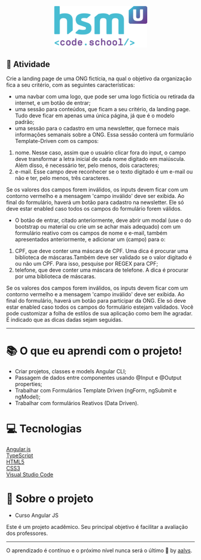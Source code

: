 <div align='center'>
<img src=".github/logo.png" width='250'>
</div>

## 🚀 Atividade

Crie a landing page de uma ONG fictícia, na qual o objetivo da organização fica a seu critério, com as seguintes características:

- uma navbar com uma logo, que pode ser uma logo fictícia ou retirada da internet, e um botão de entrar;
- uma sessão para conteúdos, que ficam a seu critério, da landing page. Tudo deve ficar em apenas uma única página, já que é o modelo padrão;
- uma sessão para o cadastro em uma newsletter, que fornece mais informações semanais sobre a ONG. Essa sessão conterá um formulário Template-Driven com os campos:

1. nome. Nesse caso, assim que o usuário clicar fora do input, o campo deve transformar a letra inicial de cada nome digitado em maiúscula. Além disso, é necessário ter, pelo menos, dois caracteres;
2. e-mail. Esse campo deve reconhecer se o texto digitado é um e-mail ou não e ter, pelo menos, três caracteres.

Se os valores dos campos forem inválidos, os inputs devem ficar com um contorno vermelho e a mensagem 'campo inválido' deve ser exibida.
Ao final do formulário, haverá um botão para cadastro na newsletter. Ele só deve estar enabled caso todos os campos do formulário forem válidos.

- O botão de entrar, citado anteriormente, deve abrir um modal (use o do bootstrap ou material ou crie um se achar mais adequado) com um formulário reativo com os campos de nome e e-mail, também apresentados anteriormente, e adicionar um (campo) para o:
1. CPF, que deve conter uma máscara de CPF. Uma dica é procurar uma biblioteca de máscaras.Também deve ser validado se o valor digitado é ou não um CPF. Para isso, pesquise por REGEX para CPF;
2. telefone, que deve conter uma máscara de telefone. A dica é procurar por uma biblioteca de máscaras.

Se os valores dos campos forem inválidos, os inputs devem ficar com um contorno vermelho e a mensagem 'campo inválido' deve ser exibida.
Ao final do formulário, haverá um botão para participar da ONG. Ele só deve estar enabled caso todos os campos do formulário estejam validados.
Você pode customizar a folha de estilos de sua aplicação como bem lhe agradar. É indicado que as dicas dadas sejam seguidas.

---

# 📚 O que eu aprendi com o projeto!

- Criar projetos, classes e models Angular CLI;
- Passagem de dados entre componentes usando @Input e @Output properties;
- Trabalhar com Formulários Template Driven (ngForm, ngSubmit e ngModel);
- Trabalhar com formulários Reativos (Data Driven).

# 💻 Tecnologias

<a href='https://angular.io/'>Angular.js</a>
<br/>
<a href='https://www.typescriptlang.org/'>TypeScript</a>
<br/>
<a href='https://www.w3schools.com/html/'>HTML5</a>
<br/>
<a href='https://www.w3schools.com/css/'>CSS3</a>
<br/>
<a href='https://code.visualstudio.com/'>Visual Studio Code</a>
<br/>

# 📝 Sobre o projeto

- Curso Angular JS

Este é um projeto acadêmico. Seu principal objetivo é facilitar a avaliação dos professores.

---

O aprendizado é contínuo e o próximo nível nunca será o último 🚀 by [aalvs](https://app.rocketseat.com.br/me/aalvs).